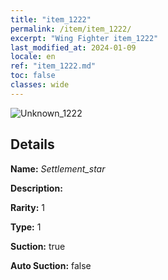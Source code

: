 ```yaml
---
title: "item_1222"
permalink: /item/item_1222/
excerpt: "Wing Fighter item_1222"
last_modified_at: 2024-01-09
locale: en
ref: "item_1222.md"
toc: false
classes: wide
---
```



 ![Unknown_1222](/images/item/Settlement_star_p.png)



## Details

 **Name:** *Settlement_star* 

 **Description:** 

 **Rarity:** 1 

 **Type:** 1 

 **Suction:** true 

 **Auto Suction:** false 


